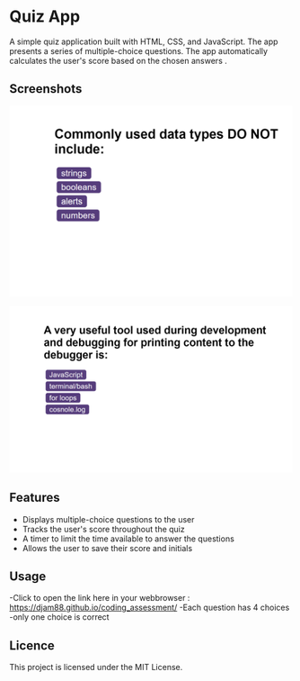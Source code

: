 # Quiz App

A simple quiz application built with HTML, CSS, and JavaScript. The app presents a series of multiple-choice questions. The app automatically calculates the user's score based on the chosen answers .

## Screenshots

![Quiz App Home Page](./images/Screenshot%202023-08-01%20233136.png)

![Quiz App Question](./images/Screenshot%202023-08-01%20233226.png)

## Features

- Displays multiple-choice questions to the user
- Tracks the user's score throughout the quiz
- A timer to limit the time available to answer the questions
- Allows the user to save their score and initials

## Usage

-Click to open the link here in your webbrowser : https://djam88.github.io/coding_assessment/
-Each question has 4 choices
-only one choice is correct

## Licence

This project is licensed under the MIT License.
